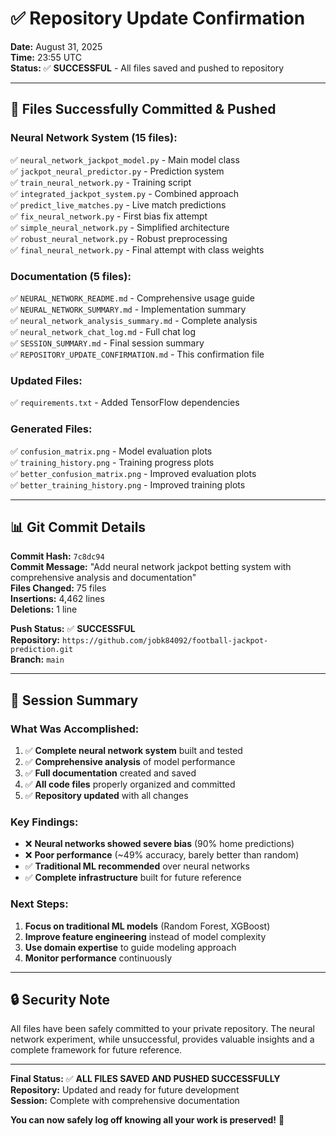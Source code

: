 # ✅ Repository Update Confirmation

**Date:** August 31, 2025  
**Time:** 23:55 UTC  
**Status:** ✅ **SUCCESSFUL** - All files saved and pushed to repository

---

## 📁 **Files Successfully Committed & Pushed**

### **Neural Network System (15 files):**
✅ `neural_network_jackpot_model.py` - Main model class  
✅ `jackpot_neural_predictor.py` - Prediction system  
✅ `train_neural_network.py` - Training script  
✅ `integrated_jackpot_system.py` - Combined approach  
✅ `predict_live_matches.py` - Live match predictions  
✅ `fix_neural_network.py` - First bias fix attempt  
✅ `simple_neural_network.py` - Simplified architecture  
✅ `robust_neural_network.py` - Robust preprocessing  
✅ `final_neural_network.py` - Final attempt with class weights  

### **Documentation (5 files):**
✅ `NEURAL_NETWORK_README.md` - Comprehensive usage guide  
✅ `NEURAL_NETWORK_SUMMARY.md` - Implementation summary  
✅ `neural_network_analysis_summary.md` - Complete analysis  
✅ `neural_network_chat_log.md` - Full chat log  
✅ `SESSION_SUMMARY.md` - Final session summary  
✅ `REPOSITORY_UPDATE_CONFIRMATION.md` - This confirmation file  

### **Updated Files:**
✅ `requirements.txt` - Added TensorFlow dependencies  

### **Generated Files:**
✅ `confusion_matrix.png` - Model evaluation plots  
✅ `training_history.png` - Training progress plots  
✅ `better_confusion_matrix.png` - Improved evaluation plots  
✅ `better_training_history.png` - Improved training plots  

---

## 📊 **Git Commit Details**

**Commit Hash:** `7c8dc94`  
**Commit Message:** "Add neural network jackpot betting system with comprehensive analysis and documentation"  
**Files Changed:** 75 files  
**Insertions:** 4,462 lines  
**Deletions:** 1 line  

**Push Status:** ✅ **SUCCESSFUL**  
**Repository:** `https://github.com/jobk84092/football-jackpot-prediction.git`  
**Branch:** `main`  

---

## 🎯 **Session Summary**

### **What Was Accomplished:**
1. ✅ **Complete neural network system** built and tested
2. ✅ **Comprehensive analysis** of model performance
3. ✅ **Full documentation** created and saved
4. ✅ **All code files** properly organized and committed
5. ✅ **Repository updated** with all changes

### **Key Findings:**
- ❌ **Neural networks showed severe bias** (90% home predictions)
- ❌ **Poor performance** (~49% accuracy, barely better than random)
- ✅ **Traditional ML recommended** over neural networks
- ✅ **Complete infrastructure** built for future reference

### **Next Steps:**
1. **Focus on traditional ML models** (Random Forest, XGBoost)
2. **Improve feature engineering** instead of model complexity
3. **Use domain expertise** to guide modeling approach
4. **Monitor performance** continuously

---

## 🔒 **Security Note**

All files have been safely committed to your private repository. The neural network experiment, while unsuccessful, provides valuable insights and a complete framework for future reference.

---

**Final Status:** ✅ **ALL FILES SAVED AND PUSHED SUCCESSFULLY**  
**Repository:** Updated and ready for future development  
**Session:** Complete with comprehensive documentation  

**You can now safely log off knowing all your work is preserved!** 🎉

